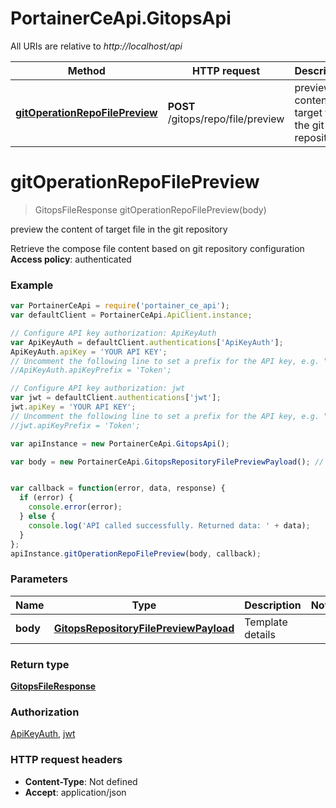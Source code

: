 # PortainerCeApi.GitopsApi

All URIs are relative to *http://localhost/api*

Method | HTTP request | Description
------------- | ------------- | -------------
[**gitOperationRepoFilePreview**](GitopsApi.md#gitOperationRepoFilePreview) | **POST** /gitops/repo/file/preview | preview the content of target file in the git repository


<a name="gitOperationRepoFilePreview"></a>
# **gitOperationRepoFilePreview**
> GitopsFileResponse gitOperationRepoFilePreview(body)

preview the content of target file in the git repository

Retrieve the compose file content based on git repository configuration **Access policy**: authenticated

### Example
```javascript
var PortainerCeApi = require('portainer_ce_api');
var defaultClient = PortainerCeApi.ApiClient.instance;

// Configure API key authorization: ApiKeyAuth
var ApiKeyAuth = defaultClient.authentications['ApiKeyAuth'];
ApiKeyAuth.apiKey = 'YOUR API KEY';
// Uncomment the following line to set a prefix for the API key, e.g. "Token" (defaults to null)
//ApiKeyAuth.apiKeyPrefix = 'Token';

// Configure API key authorization: jwt
var jwt = defaultClient.authentications['jwt'];
jwt.apiKey = 'YOUR API KEY';
// Uncomment the following line to set a prefix for the API key, e.g. "Token" (defaults to null)
//jwt.apiKeyPrefix = 'Token';

var apiInstance = new PortainerCeApi.GitopsApi();

var body = new PortainerCeApi.GitopsRepositoryFilePreviewPayload(); // GitopsRepositoryFilePreviewPayload | Template details


var callback = function(error, data, response) {
  if (error) {
    console.error(error);
  } else {
    console.log('API called successfully. Returned data: ' + data);
  }
};
apiInstance.gitOperationRepoFilePreview(body, callback);
```

### Parameters

Name | Type | Description  | Notes
------------- | ------------- | ------------- | -------------
 **body** | [**GitopsRepositoryFilePreviewPayload**](GitopsRepositoryFilePreviewPayload.md)| Template details | 

### Return type

[**GitopsFileResponse**](GitopsFileResponse.md)

### Authorization

[ApiKeyAuth](../README.md#ApiKeyAuth), [jwt](../README.md#jwt)

### HTTP request headers

 - **Content-Type**: Not defined
 - **Accept**: application/json

